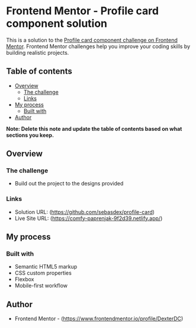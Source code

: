# Frontend Mentor - Profile card component solution

This is a solution to the [Profile card component challenge on Frontend Mentor](https://www.frontendmentor.io/challenges/profile-card-component-cfArpWshJ). Frontend Mentor challenges help you improve your coding skills by building realistic projects. 

## Table of contents

- [Overview](#overview)
  - [The challenge](#the-challenge)
  - [Links](#links)
- [My process](#my-process)
  - [Built with](#built-with)
- [Author](#author)

**Note: Delete this note and update the table of contents based on what sections you keep.**

## Overview

### The challenge

- Build out the project to the designs provided

### Links

- Solution URL: (https://github.com/sebasdex/profile-card)
- Live Site URL: (https://comfy-paprenjak-9f2d39.netlify.app/)

## My process

### Built with

- Semantic HTML5 markup
- CSS custom properties
- Flexbox
- Mobile-first workflow


## Author
- Frontend Mentor - (https://www.frontendmentor.io/profile/DexterDC)

